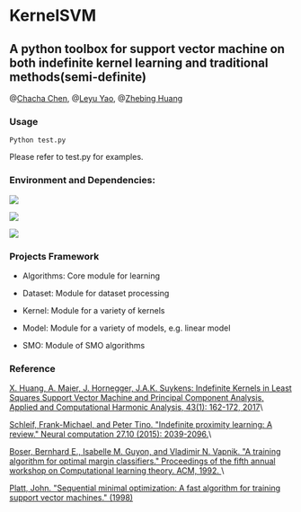 # KernelSVM

A python toolbox for support vector machine on both indefinite kernel learning and traditional methods(semi-definite)
-------------

@[Chacha Chen](https://github.com/chacha-chen), @[Leyu Yao](https://github.com/dynasting), @[Zhebing Huang](https://github.com/793159320)

### Usage

```
Python test.py
```
Please refer to test.py for examples.


### Environment and Dependencies:
![](https://img.shields.io/badge/python-3.6-brightgreen.svg)

[![](https://img.shields.io/badge/anaconda3-4.4.0-brightgreen.svg)](https://www.anaconda.com/download/)

![](https://img.shields.io/badge/platform-Windows10-blue.svg)



### Projects Framework  
- Algorithms: Core module for learning  

- Dataset: Module for dataset processing  

- Kernel: Module for a variety of kernels  

- Model: Module for a variety of models, e.g.  linear model  

- SMO: Module of SMO algorithms


<!--### 项目进展    
SVM SMO基础学习  
工具箱架构设计    
传统SMO算法实现   
核函数计算  
####  SMO算法优化  
####  非正定核的SVM
####  非正定核的LSSVM和PCA-->


### Reference

[X. Huang, A. Maier, J. Hornegger, J.A.K. Suykens: Indefinite Kernels in Least Squares Support Vector Machine and Principal Component Analysis, Applied and Computational Harmonic Analysis, 43(1): 162-172, 2017](https://www5.informatik.uni-erlangen.de/Forschung/Publikationen/2016/Huang16-IKI.pdf)\\

[Schleif, Frank-Michael, and Peter Tino. "Indefinite proximity learning: A review." Neural computation 27.10 (2015): 2039-2096.](https://www.techfak.uni-bielefeld.de/~fschleif/ijcnn_2015/NECO-02-015-2298-Source.pdf)\\

[Boser, Bernhard E., Isabelle M. Guyon, and Vladimir N. Vapnik. "A training algorithm for optimal margin classifiers." Proceedings of the fifth annual workshop on Computational learning theory. ACM, 1992.
](http://citeseerx.ist.psu.edu/viewdoc/download?doi=10.1.1.21.3818&rep=rep1&type=pdf)\\
 
[Platt, John. "Sequential minimal optimization: A fast algorithm for training support vector machines." (1998)](https://www.microsoft.com/en-us/research/wp-content/uploads/2016/02/tr-98-14.pdf)
